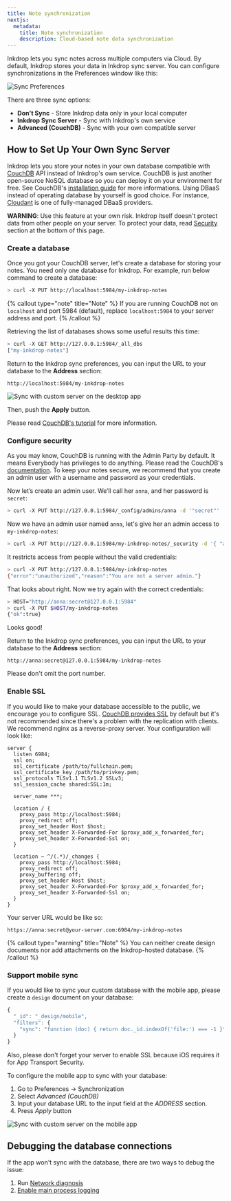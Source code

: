 ```yaml
---
title: Note synchronization
nextjs:
  metadata:
    title: Note synchronization
    description: Cloud-based note data synchronization
---
```


Inkdrop lets you sync notes across multiple computers via Cloud.
By default, Inkdrop stores your data in Inkdrop sync server.
You can configure synchronizations in the Preferences window like this:

![Sync Preferences](/images/sync_preferences.png)

There are three sync options:

- **Don't Sync** - Store Inkdrop data only in your local computer
- **Inkdrop Sync Server** - Sync with Inkdrop's own service
- **Advanced (CouchDB)** - Sync with your own compatible server

## How to Set Up Your Own Sync Server

Inkdrop lets you store your notes in your own database compatible with [CouchDB](http://couchdb.apache.org/) API instead of Inkdrop's own service.
CouchDB is just another open-source NoSQL database so you can deploy it on your environment for free. See CouchDB's [installation guide](http://docs.couchdb.org/en/1.6.1/install/index.html) for more informations.
Using DBaaS instead of operating database by yourself is good choice. For instance, [Cloudant](https://cloudant.com/) is one of fully-managed DBaaS providers.

<div class="ui warning message">
  <strong>WARNING</strong>: Use this feature at your own risk. Inkdrop itself doesn't protect data from other people on your server. To protect your data, read <a href='#configure-security'>Security</a> section at the bottom of this page.
</div>

### Create a database

Once you got your CouchDB server, let's create a database for storing your notes.
You need only one database for Inkdrop. For example, run below command to create a database:

```bash
> curl -X PUT http://localhost:5984/my-inkdrop-notes
```

{% callout type="note" title="Note" %}
If you are running CouchDB not on `localhost` and port 5984 (default), replace `localhost:5984` to your server address and port.
{% /callout %}

Retrieving the list of databases shows some useful results this time:

```bash
> curl -X GET http://127.0.0.1:5984/_all_dbs
["my-inkdrop-notes"]
```

Return to the Inkdrop sync preferences, you can input the URL to your database to the **Address** section:

```url
http://localhost:5984/my-inkdrop-notes
```

![Sync with custom server on the desktop app](/images/sync_custom-server.png)

Then, push the **Apply** button.

Please read [CouchDB's tutorial](http://guide.couchdb.org/draft/tour.html) for more information.

### Configure security

As you may know, CouchDB is running with the Admin Party by default. It means Everybody has privileges to do anything.
Please read the CouchDB's [documentation](http://guide.couchdb.org/draft/security.html).
To keep your notes secure, we recommend that you create an admin user with a username and password as your credentials.

Now let’s create an admin user. We’ll call her `anna`, and her password is `secret`:

```bash
> curl -X PUT http://127.0.0.1:5984/_config/admins/anna -d '"secret"'
```

Now we have an admin user named `anna`, let's give her an admin access to `my-inkdrop-notes`:

```bash
> curl -X PUT http://127.0.0.1:5984/my-inkdrop-notes/_security -d '{ "admins": { "names": [ "anna" ] } }'
```

It restricts access from people without the valid credentials:

```bash
> curl -X PUT http://127.0.0.1:5984/my-inkdrop-notes
{"error":"unauthorized","reason":"You are not a server admin."}
```

That looks about right. Now we try again with the correct credentials:

```bash
> HOST="http://anna:secret@127.0.0.1:5984"
> curl -X PUT $HOST/my-inkdrop-notes
{"ok":true}
```

Looks good!

Return to the Inkdrop sync preferences, you can input the URL to your database to the **Address** section:

```url
http://anna:secret@127.0.0.1:5984/my-inkdrop-notes
```

Please don't omit the port number.

### Enable SSL

If you would like to make your database accessible to the public, we encourage you to configure SSL.
[CouchDB provides SSL](https://cwiki.apache.org/confluence/pages/viewpage.action?pageId=48203146) by default but it's not recommended since there's a problem with the replication with clients.
We recommend nginx as a reverse-proxy server. Your configuration will look like:

```nginx
server {
  listen 6984;
  ssl on;
  ssl_certificate /path/to/fullchain.pem;
  ssl_certificate_key /path/to/privkey.pem;
  ssl_protocols TLSv1.1 TLSv1.2 SSLv3;
  ssl_session_cache shared:SSL:1m;

  server_name ***;

  location / {
    proxy_pass http://localhost:5984;
    proxy_redirect off;
    proxy_set_header Host $host;
    proxy_set_header X-Forwarded-For $proxy_add_x_forwarded_for;
    proxy_set_header X-Forwarded-Ssl on;
  }

  location ~ ^/(.*)/_changes {
    proxy_pass http://localhost:5984;
    proxy_redirect off;
    proxy_buffering off;
    proxy_set_header Host $host;
    proxy_set_header X-Forwarded-For $proxy_add_x_forwarded_for;
    proxy_set_header X-Forwarded-Ssl on;
  }
}
```

Your server URL would be like so:

```url
https://anna:secret@your-server.com:6984/my-inkdrop-notes
```

{% callout type="warning" title="Note" %}
You can neither create design documents nor add attachments on the Inkdrop-hosted database.
{% /callout %}

### Support mobile sync

If you would like to sync your custom database with the mobile app, please create a `design` document on your database:

```js
{
  "_id": "_design/mobile",
  "filters": {
    "sync": "function (doc) { return doc._id.indexOf('file:') === -1 }"
  }
}
```

Also, please don't forget your server to enable SSL because iOS requires it for App Transport Security.

To configure the mobile app to sync with your database:

1. Go to Preferences → Synchronization
2. Select _Advanced (CouchDB)_
3. Input your database URL to the input field at the _ADDRESS_ section.
4. Press _Apply_ button

![Sync with custom server on the mobile app](/images/sync_mobile.png)

## Debugging the database connections

If the app won't sync with the database, there are two ways to debug the issue:

1. Run [Network diagnosis](/manual/troubleshooting#run-network-diagnosis)
2. [Enable main process logging](/manual/troubleshooting#enable-logging)
